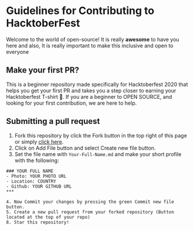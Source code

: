 # Guidelines for Contributing to HacktoberFest

Welcome to the world of open-source! It is really **awesome** to have you here and also, It is really important to make this inclusive and open to everyone

## Make your first PR?

This is a beginner repository made specifically for Hacktoberfest 2020 that helps you get your first PR and takes you a step closer to earning your Hacktoberfest T-shirt 👕. If you are a beginner to OPEN SOURCE, and looking for your first contribution, we are here to help.

## Submitting a pull request

1. Fork this repository by click the Fork button in the top right of this page or simply [click here](https://github.com/tarunsinghofficial/HacktoberFest/fork).
2. Click on Add File button and select Create new file button.
3. Set the file name with `Your-Full-Name.md` and make your short profile with the following:
```
### YOUR FULL NAME
- Photo: YOUR PHOTO URL
- Location: COUNTRY
- Github: YOUR GITHUB URL
***
```

```
4. Now Commit your changes by pressing the green Commit new file button.
5. Create a new pull request from your forked repository (Button located at the top of your repo)
8. Star this repository!
